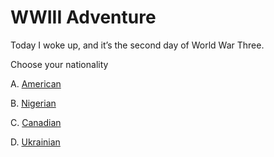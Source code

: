 # WWIII Adventure
Today I woke up, and it’s the second day of World War Three.

Choose your nationality

A. [American](/a.md)

B. [Nigerian](/b.md)

C. [Canadian](OptionC/ChooseYourNationality_Canadian.md)

D. [Ukrainian](/d.md)